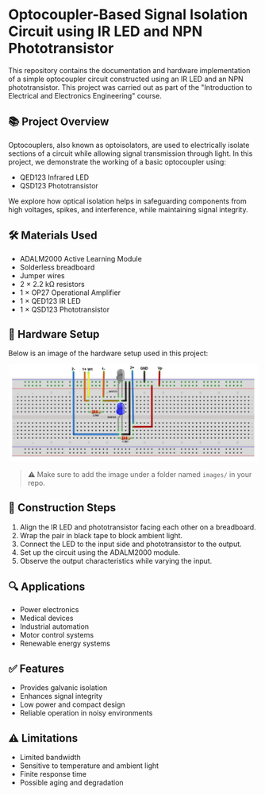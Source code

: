 # Optocoupler-Based Signal Isolation Circuit using IR LED and NPN Phototransistor

This repository contains the documentation and hardware implementation of a simple optocoupler circuit constructed using an IR LED and an NPN phototransistor. This project was carried out as part of the "Introduction to Electrical and Electronics Engineering" course.

## 📚 Project Overview

Optocouplers, also known as optoisolators, are used to electrically isolate sections of a circuit while allowing signal transmission through light. In this project, we demonstrate the working of a basic optocoupler using:
- QED123 Infrared LED
- QSD123 Phototransistor

We explore how optical isolation helps in safeguarding components from high voltages, spikes, and interference, while maintaining signal integrity.

## 🛠 Materials Used

- ADALM2000 Active Learning Module
- Solderless breadboard
- Jumper wires
- 2 × 2.2 kΩ resistors
- 1 × OP27 Operational Amplifier
- 1 × QED123 IR LED
- 1 × QSD123 Phototransistor

## 🧰 Hardware Setup

Below is an image of the hardware setup used in this project:

![Hardware Setup](hardware_setup.png)

> ⚠️ Make sure to add the image under a folder named `images/` in your repo.

## 📐 Construction Steps

1. Align the IR LED and phototransistor facing each other on a breadboard.
2. Wrap the pair in black tape to block ambient light.
3. Connect the LED to the input side and phototransistor to the output.
4. Set up the circuit using the ADALM2000 module.
5. Observe the output characteristics while varying the input.

## 🔍 Applications

- Power electronics
- Medical devices
- Industrial automation
- Motor control systems
- Renewable energy systems

## ✅ Features

- Provides galvanic isolation
- Enhances signal integrity
- Low power and compact design
- Reliable operation in noisy environments

## ⚠️ Limitations

- Limited bandwidth
- Sensitive to temperature and ambient light
- Finite response time
- Possible aging and degradation


